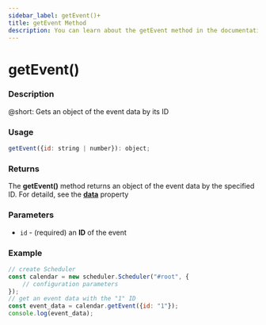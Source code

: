 ```yaml
---
sidebar_label: getEvent()+
title: getEvent Method
description: You can learn about the getEvent method in the documentation of the DHTMLX JavaScript Scheduler library. Browse developer guides and API reference, try out code examples and live demos, and download a free 30-day evaluation version of DHTMLX Scheduler.
---
```


# getEvent()

### Description

@short: Gets an object of the event data by its ID

### Usage

~~~jsx {}
getEvent({id: string | number}): object;
~~~

### Returns

The **getEvent()** method returns an object of the event data by the specified ID. For detaild, see the [**data**](../../config/js_scheduler_data_config) property

### Parameters

- `id` - (required) an **ID** of the event 

### Example

~~~jsx {6}
// create Scheduler
const calendar = new scheduler.Scheduler("#root", {
	// configuration parameters
});
// get an event data with the "1" ID
const event_data = calendar.getEvent({id: "1"});
console.log(event_data);
~~~
